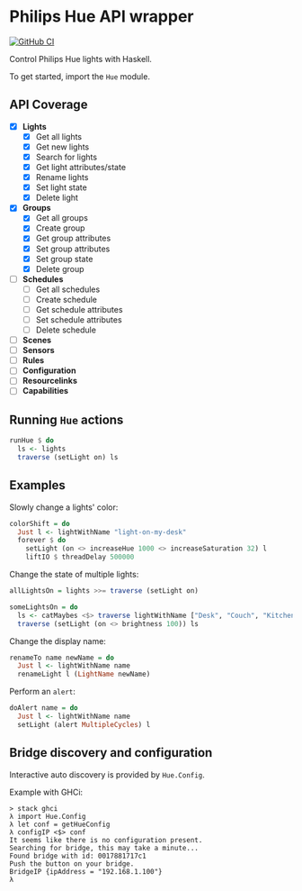 # Philips Hue API wrapper

[![GitHub CI](https://github.com/gdziadkiewicz/philips-hue-haskell/workflows/CI/badge.svg)](https://github.com/gdziadkiewicz/philips-hue-haskell/actions)

Control Philips Hue lights with Haskell.

To get started, import the `Hue` module.

API Coverage
------------
- [x] **Lights**
  - [x] Get all lights
  - [x] Get new lights
  - [x] Search for lights
  - [x] Get light attributes/state
  - [x] Rename lights
  - [x] Set light state
  - [x] Delete light
- [x] **Groups**
  - [x] Get all groups
  - [x] Create group
  - [x] Get group attributes
  - [x] Set group attributes
  - [x] Set group state
  - [x] Delete group
- [ ] **Schedules**
  - [ ] Get all schedules
  - [ ] Create schedule
  - [ ] Get schedule attributes
  - [ ] Set schedule attributes
  - [ ] Delete schedule
- [ ] **Scenes**
- [ ] **Sensors**
- [ ] **Rules**
- [ ] **Configuration**
- [ ] **Resourcelinks**
- [ ] **Capabilities**

Running `Hue` actions
---------------------

```haskell
runHue $ do
  ls <- lights
  traverse (setLight on) ls
```

Examples
--------

Slowly change a lights' color:
```haskell
colorShift = do
  Just l <- lightWithName "light-on-my-desk"
  forever $ do
    setLight (on <> increaseHue 1000 <> increaseSaturation 32) l 
    liftIO $ threadDelay 500000
```

Change the state of multiple lights:
```haskell
allLightsOn = lights >>= traverse (setLight on)
```

```haskell
someLightsOn = do
  ls <- catMaybes <$> traverse lightWithName ["Desk", "Couch", "Kitchen"]
  traverse (setLight (on <> brightness 100)) ls 
```

Change the display name:
```haskell
renameTo name newName = do
  Just l <- lightWithName name
  renameLight l (LightName newName)
```

Perform an `alert`:
```haskell
doAlert name = do
  Just l <- lightWithName name
  setLight (alert MultipleCycles) l 
```

Bridge discovery and configuration
----------------------------------
Interactive auto discovery is provided by `Hue.Config`.

Example with GHCi:

```
> stack ghci
λ import Hue.Config
λ let conf = getHueConfig
λ configIP <$> conf
It seems like there is no configuration present.
Searching for bridge, this may take a minute...
Found bridge with id: 0017881717c1
Push the button on your bridge.
BridgeIP {ipAddress = "192.168.1.100"}
λ 
```
